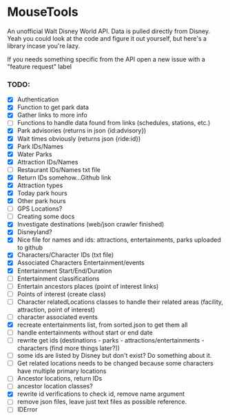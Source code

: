 # MouseTools

An unofficial Walt Disney World API. Data is pulled directly from Disney.
Yeah you could look at the code and figure it out yourself, but here's a library incase you're lazy.

If you needs something specific from the API open a new issue with a "feature request" label

### TODO:

- [x] Authentication
- [x] Function to get park data
- [x] Gather links to more info
- [ ] Functions to handle data found from links (schedules, stations, etc.)
- [x] Park advisories (returns in json {id:advisory})
- [x] Wait times obviously (returns json {ride:id})
- [x] Park IDs/Names
- [x] Water Parks
- [x] Attraction IDs/Names
- [ ] Restaurant IDs/Names txt file
- [x] Return IDs somehow...Github link
- [x] Attraction types
- [x] Today park hours
- [x] Other park hours
- [ ] GPS Locations?
- [ ] Creating some docs
- [x] Investigate destinations (web/json crawler finished)
- [x] Disneyland?
- [x] Nice file for names and ids: attractions, entertainments, parks uploaded to github
- [x] Characters/Character IDs (txt file)
- [x] Associated Characters Entertainment/events
- [x] Entertainment Start/End/Duration
- [ ] Entertainment classifications
- [ ] Entertain ancestors places (point of interest links)
- [ ] Points of interest (create class)
- [ ] Character relatedLocations classes to handle their related areas (facility, attraction, point of interest)
- [ ] character associated events
- [x] recreate entertainments list, from sorted.json to get them all
- [ ] handle entertainments without start or end date
- [ ] rewrite get ids (destinations - parks - attractions/entertainments - characters (find more things later?))
- [ ] some ids are listed by Disney but don't exist? Do something about it.
- [ ] Get related locations needs to be changed because some characters have multiple primary locations
- [ ] Ancestor locations, return IDs
- [ ] ancestor location classes?
- [x] rewrite id verifications to check id, remove name argument
- [ ] remove json files, leave just text files as possible reference.
- [ ] IDError
